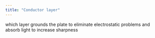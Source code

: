 ```yaml
---
title: "Conductor layer"
---
```

which layer grounds the plate to eliminate electrostatic problems and absorb light to increase sharpness

